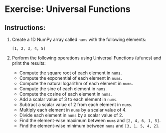 # Exercise: Universal Functions

## Instructions:
1. Create a 1D NumPy array called `nums` with the following elements:
   ```
   [1, 2, 3, 4, 5]
   ```

2. Perform the following operations using Universal Functions (ufuncs) and print the results:
   - Compute the square root of each element in `nums`.
   - Compute the exponential of each element in `nums`.
   - Compute the natural logarithm of each element in `nums`.
   - Compute the sine of each element in `nums`.
   - Compute the cosine of each element in `nums`.
   - Add a scalar value of 3 to each element in `nums`.
   - Subtract a scalar value of 2 from each element in `nums`.
   - Multiply each element in `nums` by a scalar value of 4.
   - Divide each element in `nums` by a scalar value of 2.
   - Find the element-wise maximum between `nums` and `[2, 4, 6, 1, 5]`.
   - Find the element-wise minimum between `nums` and `[3, 1, 5, 4, 2]`.

